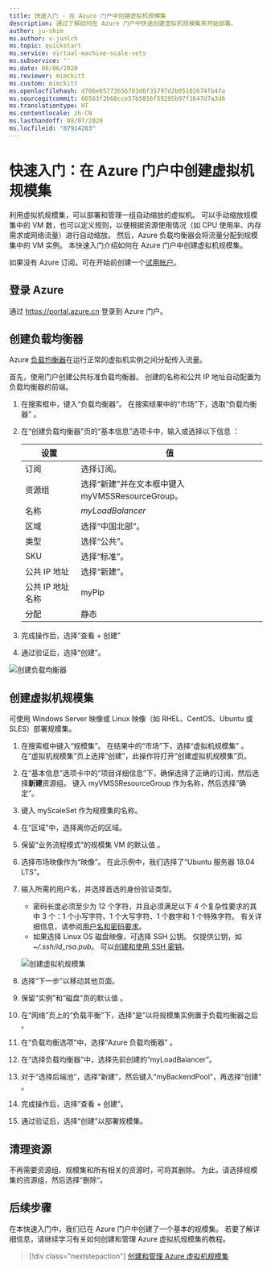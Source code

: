 ```yaml
---
title: 快速入门 - 在 Azure 门户中创建虚拟机规模集
description: 通过了解如何在 Azure 门户中快速创建虚拟机规模集来开始部署。
author: ju-shim
ms.author: v-junlch
ms.topic: quickstart
ms.service: virtual-machine-scale-sets
ms.subservice: ''
ms.date: 08/06/2020
ms.reviewer: mimckitt
ms.custom: mimckitt
ms.openlocfilehash: d706e65773656703d6f35797d2b05102674fb4fa
ms.sourcegitcommit: 66563f2b68cce57b5816f59295b97f1647d7a3d6
ms.translationtype: HT
ms.contentlocale: zh-CN
ms.lasthandoff: 08/07/2020
ms.locfileid: "87914283"
---
```

# <a name="quickstart-create-a-virtual-machine-scale-set-in-the-azure-portal"></a>快速入门：在 Azure 门户中创建虚拟机规模集

利用虚拟机规模集，可以部署和管理一组自动缩放的虚拟机。 可以手动缩放规模集中的 VM 数，也可以定义规则，以便根据资源使用情况（如 CPU 使用率、内存需求或网络流量）进行自动缩放。 然后，Azure 负载均衡器会将流量分配到规模集中的 VM 实例。 本快速入门介绍如何在 Azure 门户中创建虚拟机规模集。

如果没有 Azure 订阅，可在开始前创建一个[试用帐户](https://www.azure.cn/pricing/1rmb-trial)。


## <a name="log-in-to-azure"></a>登录 Azure
通过 https://portal.azure.cn 登录到 Azure 门户。

## <a name="create-a-load-balancer"></a>创建负载均衡器

Azure [负载均衡器](../load-balancer/load-balancer-overview.md)在运行正常的虚拟机实例之间分配传入流量。 

首先，使用门户创建公共标准负载均衡器。 创建的名称和公共 IP 地址自动配置为负载均衡器的前端。

1. 在搜索框中，键入“负载均衡器”。 在搜索结果中的“市场”下，选取“负载均衡器” 。
1. 在“创建负载均衡器”页的“基本信息”选项卡中，输入或选择以下信息 ：

    | 设置                 | 值   |
    | ---| ---|
    | 订阅  | 选择订阅。    |    
    | 资源组 | 选择“新建”并在文本框中键入 myVMSSResourceGroup。|
    | 名称           | *myLoadBalancer*         |
    | 区域         | 选择“中国北部”。       |
    | 类型          | 选择“公共”。       |
    | SKU           | 选择“标准”。       |
    | 公共 IP 地址 | 选择“新建”。 |
    | 公共 IP 地址名称  | myPip   |
    | 分配| 静态 |

1. 完成操作后，选择“查看 + 创建” 
1. 通过验证后，选择“创建”。 

![创建负载均衡器](./media/virtual-machine-scale-sets-create-portal/load-balancer.png)

## <a name="create-virtual-machine-scale-set"></a>创建虚拟机规模集
可使用 Windows Server 映像或 Linux 映像（如 RHEL、CentOS、Ubuntu 或 SLES）部署规模集。

1. 在搜索框中键入“规模集”。 在结果中的“市场”下，选择“虚拟机规模集” 。 在“虚拟机规模集”页上选择“创建”，此操作将打开“创建虚拟机规模集”页。   
1. 在“基本信息”选项卡中的“项目详细信息”下，确保选择了正确的订阅，然后选择**新建**资源组。 键入 myVMSSResourceGroup 作为名称，然后选择“确定”。 
1. 键入 myScaleSet 作为规模集的名称。
1. 在“区域”中，选择离你近的区域。
1. 保留“业务流程模式”的规模集 VM 的默认值 。
1. 选择市场映像作为“映像”。 在此示例中，我们选择了“Ubuntu 服务器 18.04 LTS”。
1. 输入所需的用户名，并选择首选的身份验证类型。
   - 密码长度必须至少为 12 个字符，并且必须满足以下 4 个复杂性要求的其中 3 个：1 个小写字符、1 个大写字符、1 个数字和 1 个特殊字符。 有关详细信息，请参阅[用户名和密码要求](../virtual-machines/windows/faq.md#what-are-the-username-requirements-when-creating-a-vm)。
   - 如果选择 Linux OS 磁盘映像，可选择 SSH 公钥。 仅提供公钥，如 *~/.ssh/id_rsa.pub*。 可以[创建和使用 SSH 密钥](../virtual-machines/linux/mac-create-ssh-keys.md)。
   
    ![创建虚拟机规模集](./media/virtual-machine-scale-sets-create-portal/quick-create-scaleset.png)

1. 选择“下一步”以移动其他页面。 
1. 保留“实例”和“磁盘”页的默认值  。
1. 在“网络”页上的“负载平衡”下，选择“是”以将规模集实例置于负载均衡器之后  。 
1. 在“负载均衡选项”中，选择“Azure 负载均衡器” 。
1. 在“选择负载均衡器”中，选择先前创建的“myLoadBalancer”。
1. 对于“选择后端池”，选择“新建”，然后键入“myBackendPool”，再选择“创建” 。
1. 完成操作后，选择“查看 + 创建”。 
1. 通过验证后，选择“创建”以部署规模集。


## <a name="clean-up-resources"></a>清理资源
不再需要资源组、规模集和所有相关的资源时，可将其删除。 为此，请选择规模集的资源组，然后选择“删除”。


## <a name="next-steps"></a>后续步骤
在本快速入门中，我们已在 Azure 门户中创建了一个基本的规模集。 若要了解详细信息，请继续学习有关如何创建和管理 Azure 虚拟机规模集的教程。

> [!div class="nextstepaction"]
> [创建和管理 Azure 虚拟机规模集](tutorial-create-and-manage-powershell.md)


